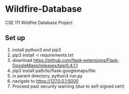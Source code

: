 # Wildfire-Database
CSE 111 Wildfire Database Project

## Set up
1. install python3 and pip3
2. pip3 install -r requirements.txt
3. download https://github.com/flask-extensions/Flask-GoogleMaps/releases/tag/0.4.1.1 
4. pip3 install path/to/flask-googlemaps/file
4. in parent directory, python3 run.py
5. navigate to https://127.0.0.1:5000
6. Proceed past security warning (due to self-signed cert)
